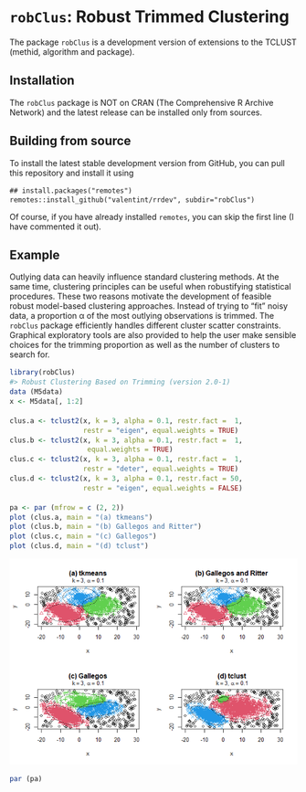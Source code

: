 
<!-- README.md is generated from README.Rmd. Please edit that file -->

# `robClus`: Robust Trimmed Clustering

The package `robClus` is a development version of extensions to the
TCLUST (methid, algorithm and package).

## Installation

The `robClus` package is NOT on CRAN (The Comprehensive R Archive
Network) and the latest release can be installed only from sources.

## Building from source

To install the latest stable development version from GitHub, you can
pull this repository and install it using

    ## install.packages("remotes")
    remotes::install_github("valentint/rrdev", subdir="robClus")

Of course, if you have already installed `remotes`, you can skip the
first line (I have commented it out).

## Example

Outlying data can heavily influence standard clustering methods. At the
same time, clustering principles can be useful when robustifying
statistical procedures. These two reasons motivate the development of
feasible robust model-based clustering approaches. Instead of trying to
“fit” noisy data, a proportion α of the most outlying observations is
trimmed. The `robClus` package efficiently handles different cluster
scatter constraints. Graphical exploratory tools are also provided to
help the user make sensible choices for the trimming proportion as well
as the number of clusters to search for.

``` r
library(robClus)
#> Robust Clustering Based on Trimming (version 2.0-1)
data (M5data)
x <- M5data[, 1:2]

clus.a <- tclust2(x, k = 3, alpha = 0.1, restr.fact =  1,
                  restr = "eigen", equal.weights = TRUE)
clus.b <- tclust2(x, k = 3, alpha = 0.1, restr.fact =  1,
                   equal.weights = TRUE)
clus.c <- tclust2(x, k = 3, alpha = 0.1, restr.fact =  1,
                  restr = "deter", equal.weights = TRUE)
clus.d <- tclust2(x, k = 3, alpha = 0.1, restr.fact = 50,
                  restr = "eigen", equal.weights = FALSE)

pa <- par (mfrow = c (2, 2))
plot (clus.a, main = "(a) tkmeans")
plot (clus.b, main = "(b) Gallegos and Ritter")
plot (clus.c, main = "(c) Gallegos")
plot (clus.d, main = "(d) tclust")
```

![](README-example-1-1.png)<!-- -->

``` r
par (pa)
```
